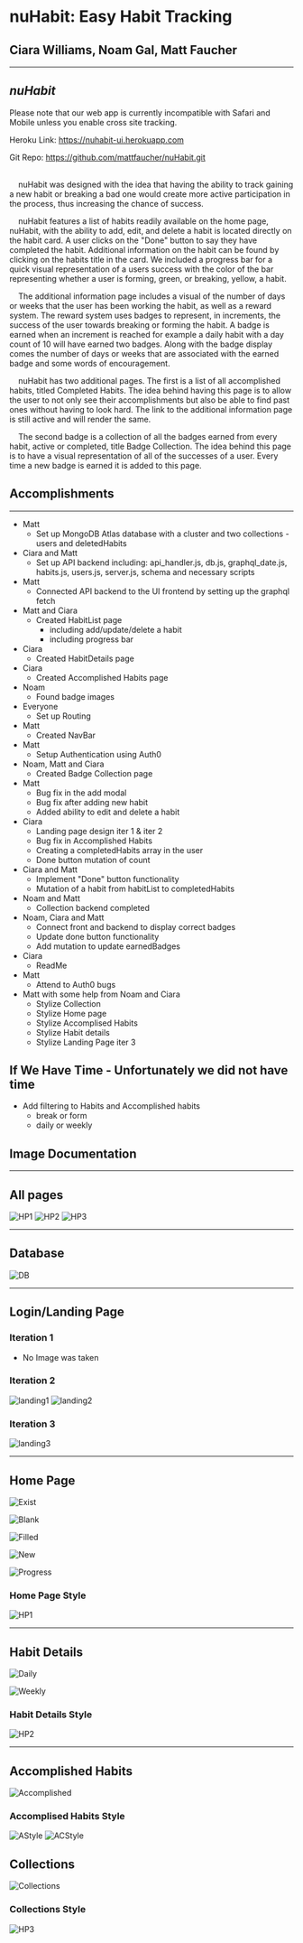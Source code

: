 # **nuHabit**: Easy Habit Tracking

## Ciara Williams, Noam Gal, Matt Faucher

---

## **_nuHabit_**

Please note that our web app is currently incompatible with Safari and Mobile unless you enable cross site tracking.

Heroku Link: https://nuhabit-ui.herokuapp.com

Git Repo: https://github.com/mattfaucher/nuHabit.git
<br>
<br>

&nbsp;&nbsp;&nbsp;&nbsp;nuHabit was designed with the idea that having the ability to track gaining a new habit or breaking a bad one would create more active participation in the process, thus increasing the chance of success.

&nbsp;&nbsp;&nbsp;&nbsp;nuHabit features a list of habits readily available on the home page, nuHabit, with the ability to add, edit, and delete a habit is located directly on the habit card. A user clicks on the "Done" button to say they have completed the habit. Additional information on the habit can be found by clicking on the habits title in the card. We included a progress bar for a quick visual representation of a users success with the color of the bar representing whether a user is forming, green, or breaking, yellow, a habit.

&nbsp;&nbsp;&nbsp;&nbsp;The additional information page includes a visual of the number of days or weeks that the user has been working the habit, as well as a reward system. The reward system uses badges to represent, in increments, the success of the user towards breaking or forming the habit. A badge is earned when an increment is reached for example a daily habit with a day count of 10 will have earned two badges. Along with the badge display comes the number of days or weeks that are associated with the earned badge and some words of encouragement.

&nbsp;&nbsp;&nbsp;&nbsp;nuHabit has two additional pages. The first is a list of all accomplished habits, titled Completed Habits. The idea behind having this page is to allow the user to not only see their accomplishments but also be able to find past ones without having to look hard. The link to the additional information page is still active and will render the same.

&nbsp;&nbsp;&nbsp;&nbsp;The second badge is a collection of all the badges earned from every habit, active or completed, title Badge Collection. The idea behind this page is to have a visual representation of all of the successes of a user. Every time a new badge is earned it is added to this page.

## **Accomplishments**

---

- Matt
  - Set up MongoDB Atlas database with a cluster and two collections - users and deletedHabits
- Ciara and Matt
  - Set up API backend including: api_handler.js, db.js, graphql_date.js, habits.js, users.js, server.js, schema and necessary scripts
- Matt
  - Connected API backend to the UI frontend by setting up the graphql fetch
- Matt and Ciara
  - Created HabitList page
    - including add/update/delete a habit
    - including progress bar
- Ciara
  - Created HabitDetails page
- Ciara
  - Created Accomplished Habits page
- Noam
  - Found badge images
- Everyone
  - Set up Routing
- Matt
  - Created NavBar
- Matt
  - Setup Authentication using Auth0
- Noam, Matt and Ciara
  - Created Badge Collection page
- Matt
  - Bug fix in the add modal
  - Bug fix after adding new habit
  - Added ability to edit and delete a habit
- Ciara
  - Landing page design iter 1 & iter 2
  - Bug fix in Accomplished Habits
  - Creating a completedHabits array in the user
  - Done button mutation of count
- Ciara and Matt
  - Implement "Done" button functionality
  - Mutation of a habit from habitList to completedHabits
- Noam and Matt
  - Collection backend completed
- Noam, Ciara and Matt
  - Connect front and backend to display correct badges
  - Update done button functionality
  - Add mutation to update earnedBadges
- Ciara
  - ReadMe
- Matt
  - Attend to Auth0 bugs
- Matt with some help from Noam and Ciara
  - Stylize Collection
  - Stylize Home page
  - Stylize Accomplised Habits
  - Stylize Habit details
  - Stylize Landing Page iter 3

## **If We Have Time - Unfortunately we did not have time**

- Add filtering to Habits and Accomplished habits
  - break or form
  - daily or weekly

## **Image Documentation**

---

## All pages

![HP1](/readme-images/HabitProgression1.jpg)
![HP2](/readme-images/HabitProgresion2.png)
![HP3](/readme-images/HabitProgression3.jpg)

---

## Database

![DB](/readme-images/DB.png)

---

## Login/Landing Page

### Iteration 1

- No Image was taken

### Iteration 2

![landing1](/readme-images/Landing1.png)
![landing2](/readme-images/Landing2.png)

### Iteration 3

![landing3](/readme-images/Landing3.png)

---

## Home Page

![Exist](/readme-images/Existing.png)

![Blank](/readme-images/BlankModal.png)

![Filled](/readme-images/FilledModal.png)

![New](/readme-images/NewHabitAdded.png)

![Progress](/readme-images/ProgressBarDifference.png)

### Home Page Style

![HP1](/readme-images/HabitProgression1.jpg)

---

## Habit Details

![Daily](/readme-images/Daily.png)

![Weekly](/readme-images/Weekly.png)

### Habit Details Style

![HP2](/readme-images/HabitProgresion2.png)

---

## Accomplished Habits

![Accomplished](/readme-images/NoAccomplishedHabits.png)

### Accomplised Habits Style

![AStyle](/readme-images/NoCompletedStyle.png)
![ACStyle](/readme-images/WithCompletedStyle.jpg)

## Collections

![Collections](/readme-images/SH_Collections.png)

### Collections Style

![HP3](/readme-images/HabitProgression3.jpg)
